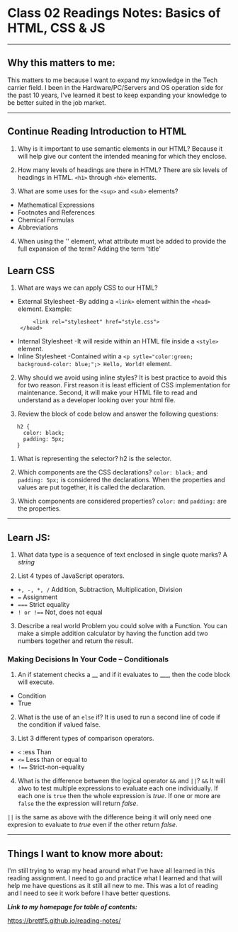 # Class 02 Readings Notes: Basics of HTML, CSS & JS

---
## Why this matters to me:
This matters to me because I want to expand my knowledge in the Tech carrier field. I been in the Hardware/PC/Servers and OS operation side for the past 10 years, I've learned it best to keep expanding your knowledge to be better suited in the job market.

---

## Continue Reading Introduction to HTML

1. Why is it important to use semantic elements in our HTML?
Because it will help give our content the intended meaning for which they enclose.

2. How many levels of headings are there in HTML?
There are six levels of headings in HTML. `<h1>` through `<h6>` elements.

3. What are some uses for the `<sup>` and `<sub>` elements?
- Mathematical Expressions
- Footnotes and References
- Chemical Formulas
- Abbreviations

4. When using the '<abbr>' element, what attribute must be added to provide the full expansion of the term?
Adding the term 'title' 

## Learn CSS

1. What are ways we can apply CSS to our HTML?
- External Stylesheet \-By adding a `<link>` element within the `<head>` element.
Example:
``` <head>
        <link rel="stylesheet" href="style.css">
    </head>
```
- Internal Stylesheet \-It will reside within an HTML file inside a `<style>` element.
- Inline Stylesheet \-Contained witin a `<p sytle="color:green; background-color: blue;";> Hello, World!` element.

2. Why should we avoid using inline styles?
It is best practice to avoid this for two reason. First reason it is least efficient of CSS implementation for maintenance. Second, it will make your HTML file to read and understand as a developer looking over your html file.

3. Review the block of code below and answer the following questions:

```
   h2 {
     color: black;
     padding: 5px;
   }
```

1. What is representing the selector?
h2 is the selector.

2. Which components are the CSS declarations?
`color: black;` and `padding: 5px;` is considered the declarations.  When the properties and values are put together, it is called the declaration. 

3. Which components are considered properties?
`color:` and `padding:` are the properties.

 


---
## Learn JS:

1. What data type is a sequence of text enclosed in single quote marks?
A *string* 

2. List 4 types of JavaScript operators.
- `+, -, *, /` Addition, Subtraction, Multiplication, Division
- `=` Assignment
- `===` Strict equality
- `! or !==` Not, does not equal

3. Describe a real world Problem you could solve with a Function.
You can make a simple addition calculator by having the function add two numbers together and return the result. 

### Making Decisions In Your Code – Conditionals

1. An if statement checks a __ and if it evaluates to ___, then the code block will execute.
- Condition
- True

2. What is the use of an `else` if?
It is used to run a second line of code if the condition if valued false.

3. List 3 different types of comparison operators.
- `<` :ess Than
- `<=` Less than or equal to
- `!==` Strict-non-equality

4. What is the difference between the logical operator `&&` and `||`?
`&&` It will alwo to test multiple expressions to evaluate each one individually. If each one is `true` then the whole expression is *true*. If one or more are `false` the the expression will return *false*.

`||` is the same as above with the difference being it will only need one expresion to evaluate to *true* even if the other return *false*.


---

## Things I want to know more about:
I'm still trying to wrap my head around what I've have all learned in this reading assignment. I need to go and practice what I learned and that will help me have questions as it still all new to me.  This was a lot of reading and I need to see it work before I have better questions. 

***Link to my homepage for table of contents:***

https://brettf5.github.io/reading-notes/




